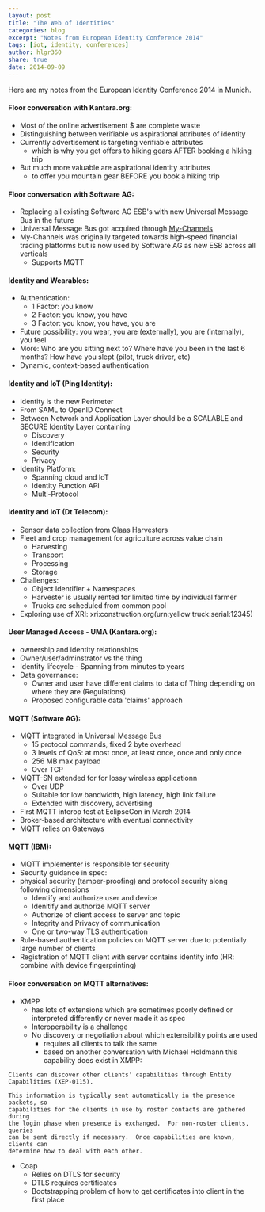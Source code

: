 ```yaml
---
layout: post
title: "The Web of Identities"
categories: blog
excerpt: "Notes from European Identity Conference 2014"
tags: [iot, identity, conferences]
author: hlgr360
share: true
date: 2014-09-09
---
```


Here are my notes from the European Identity Conference 2014 in Munich.

#### Floor conversation with Kantara.org:

* Most of the online advertisement $ are complete waste
* Distinguishing between verifiable vs aspirational attributes of identity
* Currently advertisement is targeting verifiable attributes
  * which is why you get offers to hiking gears AFTER booking a hiking trip
* But much more valuable are aspirational identity attributes
  * to offer you mountain gear BEFORE you book a hiking trip

#### Floor conversation with Software AG:

* Replacing all existing Software AG ESB's with new Universal Message Bus in the future
* Universal Message Bus got acquired through [My-Channels](http://www.softwareag.com/us/Company/my-channels.asp)
* My-Channels was originally targeted towards high-speed financial trading platforms but is now used by Software AG as new ESB across all verticals
  * Supports MQTT

#### Identity and Wearables:

* Authentication:
  * 1 Factor: you know
  * 2 Factor: you know, you have
  * 3 Factor: you know, you have, you are
* Future possibility: you wear, you are (externally), you are (internally), you feel
* More: Who are you sitting next to? Where have you been in the last 6 months? How have you slept (pilot, truck driver, etc)
* Dynamic, context-based authentication

#### Identity and IoT (Ping Identity):

* Identity is the new Perimeter
* From SAML to OpenID Connect
* Between Network and Application Layer should be a SCALABLE and SECURE Identity Layer containing
  * Discovery
  * Identification
  * Security
  * Privacy
* Identity Platform:
  * Spanning cloud and IoT
  * Identity Function API
  * Multi-Protocol

#### Identity and IoT (Dt Telecom):

* Sensor data collection from Claas Harvesters
* Fleet and crop management for agriculture across value chain
  * Harvesting
  * Transport
  * Processing
  * Storage
* Challenges:
  * Object Identifier + Namespaces
  * Harvester is usually rented for limited time by individual farmer
  * Trucks are scheduled from common pool
* Exploring use of XRI: xri:construction.org(urn:yellow truck:serial:12345)

#### User Managed Access - UMA (Kantara.org):

* ownership and identity relationships
* Owner/user/adminstrator vs the thing
* Identity lifecycle - Spanning from minutes to years
* Data governance:
  * Owner and user have different claims to data of Thing depending on where they are (Regulations)
  * Proposed configurable data 'claims' approach

#### MQTT (Software AG):

* MQTT integrated in Universal Message Bus
  * 15 protocol commands, fixed 2 byte overhead
  * 3 levels of QoS: at most once, at least once, once and only once
  * 256 MB max payload
  * Over TCP
* MQTT-SN extended for for lossy wireless applicationn
  * Over UDP
  * Suitable for low bandwidth, high latency, high link failure
  * Extended with discovery, advertising
* First MQTT interop test at EclipseCon in March 2014
* Broker-based architecture with eventual connectivity
* MQTT relies on Gateways

#### MQTT (IBM):

* MQTT implementer is responsible for security
* Security guidance in spec:
* physical security (tamper-proofing) and protocol security along following dimensions
  * Identify and authorize user and device
  * Idenitify and authorize MQTT server
  * Authorize of client access to server and topic
  * Integrity and Privacy of communication
  * One or two-way TLS authentication
* Rule-based authentication policies on MQTT server due to potentially large number of clients
* Registration of MQTT client with server contains identity info (HR: combine with device fingerprinting)

#### Floor conversation on MQTT alternatives:

* XMPP
  * has lots of extensions which are sometimes poorly defined or interpreted differently or never made it as spec
  * Interoperability is a challenge
  * No discovery or negotiation about which extensibility points are used
    * requires all clients to talk the same
    * based on another conversation with Michael Holdmann this capability does exist in XMPP:

```text
Clients can discover other clients' capabilities through Entity Capabilities (XEP-0115).

This information is typically sent automatically in the presence packets, so
capabilities for the clients in use by roster contacts are gathered during
the login phase when presence is exchanged.  For non-roster clients, queries
can be sent directly if necessary.  Once capabilities are known, clients can
determine how to deal with each other.
```

* Coap
  * Relies on DTLS for security
  * DTLS requires certificates
  * Bootstrapping problem of how to get certificates into client in the first place
